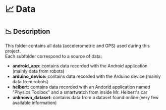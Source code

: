# 📈 Data

## 📉 Description
This folder contains all data (accelerometric and GPS) used during this project.  
Each subfolder correspond to a source of data:
- **android_app:** contains data recorded with the Android application (mainly data from robots)
- **arduino_device:** contains data recorded with the Arduino device (mainly data from robots)
- **helbert:** contains data recorded with an Andorid application named "Physics Toolbox" and a smartwatch from inside Mr. Helbert's car
- **unknown_dataset:** contains data from a dataset found online (very few available information) 